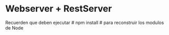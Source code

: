 # Webserver + RestServer

Recuerden que deben ejecutar # npm install # para reconstruir los modulos de Node